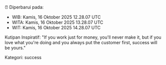 ⏰ Diperbarui pada:
- WIB: Kamis, 16 Oktober 2025 12.28.07 UTC
- WITA: Kamis, 16 Oktober 2025 13.28.07 UTC
- WIT: Kamis, 16 Oktober 2025 14.28.07 UTC

Kutipan Inspiratif:
"If you work just for money, you'll never make it, but if you love what you're doing and you always put the customer first, success will be yours."


Kategori: success

